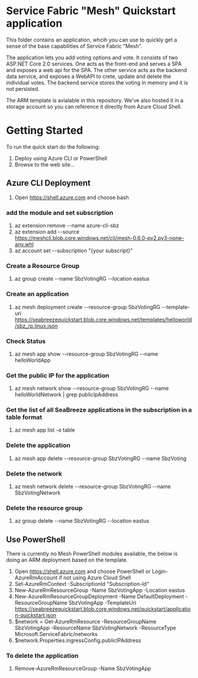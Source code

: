 # Service Fabric "Mesh" Quickstart application
This folder contains an application, whcih you can use to quickly get a sense of the base capabilities of Service Fabric "Mesh".

The application lets you add voting options and vote. It consists of two ASP.NET Core 2.0 services. One acts as the front-end and serves a SPA and exposes a web api for the SPA.
The other service acts as the backend data service, and exposes a WebAPI to crete, update and delete the individual votes. The backend service stores the voting in memory and it is not persisted.

The ARM template is avialable in this repository. We've also hosted it in a storage account so you can reference it directly from Azure Cloud Shell.

# Getting Started
To run the quick start do the following:
1.  Deploy using Azure CLI or PowerShell
1.  Browse to the web site...

## Azure CLI Deployment
1. Open https://shell.azure.com and choose bash

### add the module and set subscription 
1. az extension remove --name azure-cli-sbz
1. az extension add --source https://meshcli.blob.core.windows.net/cli/mesh-0.6.0-py2.py3-none-any.whl
1. az account set --subscription "{your subscript}"

### Create a Resource Group
1. az group create --name SbzVotingRG --location eastus

### Create an application
1. az mesh deployment create --resource-group SbzVotingRG --template-uri https://seabreezequickstart.blob.core.windows.net/templates/helloworld/sbz_rp.linux.json

### Check Status
1. az mesh app show --resource-group SbzVotingRG --name helloWorldApp

### Get the public IP for the application
1. az mesh network show --resource-group SbzVotingRG --name helloWorldNetwork | grep publicIpAddress

### Get the list of all SeaBreeze applications in the subscription in a table format
1. az mesh app list -o table

### Delete the application
1. az mesh app delete --resource-group SbzVotingRG --name SbzVoting

### Delete the network
1. az mesh network delete --resource-group SbzVotingRG --name SbzVotingNetwork

### Delete the resource group
1. az group delete --name SbzVotingRG --location eastus

## Use PowerShell
There is currently no Mesh PowerShell modules available, the below is doing an ARM deployment based on the template.

1. Open https://shell.azure.com and choose PowerShell or Login-AzureRmAccount if not using Azure Cloud Shell
1. Set-AzureRmContext -SubscriptionId "Subscription-Id"
1. New-AzureRmResourceGroup -Name SbzVotingApp -Location eastus
1. New-AzureRmResourceGroupDeployment -Name DefaultDeployment -ResourceGroupName SbzVotingApp -TemplateUri https://seabreezequickstart.blob.core.windows.net/quickstart/application-quickstart.json
1. $network = Get-AzureRmResource -ResourceGroupName SbzVotingApp -ResourceName SbzVotingNetwork -ResourceType Microsoft.ServiceFabric/networks
1. $network.Properties.ingressConfig.publicIPAddress

### To delete the application
1. Remove-AzureRmResourceGroup -Name SbzVotingApp

